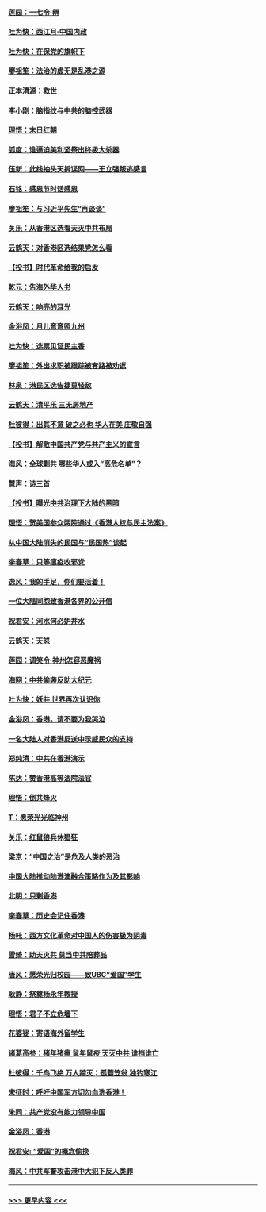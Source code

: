 #### [莲园：一七令‧辨](../pages/nsc993/n11692558.md?t=12012344) 
#### [吐为快：西江月·中国内政](../pages/nsc993/n11692071.md?t=12012344) 
#### [吐为快：在保党的旗帜下](../pages/nsc993/n11691188.md?t=12012344) 
#### [廖祖笙：法治的虚无是乱港之源](../pages/nsc993/n11690605.md?t=12012344) 
#### [正本清源：救世](../pages/nsc993/n11689134.md?t=12012344) 
#### [李小刚：脑指纹与中共的脑控武器](../pages/nsc993/n11688900.md?t=12012344) 
#### [理悟：末日红朝](../pages/nsc993/n11688829.md?t=12012344) 
#### [弧度：谁逼迫美利坚祭出终极大杀器](../pages/nsc993/n11688735.md?t=12012344) 
#### [伍新：此线抽头天拆谍网——王立强叛逃感言](../pages/nsc993/n11687981.md?t=12012344) 
#### [石铭：感恩节时话感恩](../pages/nsc993/n11687568.md?t=12012344) 
#### [廖祖笙：与习近平先生“再谈谈”](../pages/nsc993/n11687005.md?t=12012344) 
#### [关乐：从香港区选看天灭中共布局](../pages/nsc993/n11686647.md?t=12012344) 
#### [云鹤天：对香港区选结果党怎么看](../pages/nsc993/n11686216.md?t=12012344) 
#### [【投书】时代革命给我的启发](../pages/nsc993/n11684287.md?t=12012344) 
#### [乾元：告海外华人书](../pages/nsc993/n11684044.md?t=12012344) 
#### [云鹤天：响亮的耳光](../pages/nsc993/n11684254.md?t=12012344) 
#### [金浴凤：月儿弯弯照九州](../pages/nsc993/n11684231.md?t=12012344) 
#### [吐为快：选票见证民主香](../pages/nsc993/n11684206.md?t=12012344) 
#### [廖祖笙：外出求职被跟踪被套路被劝返](../pages/nsc993/n11683874.md?t=12012344) 
#### [林泉：港民区选告捷莫轻敌](../pages/nsc993/n11683930.md?t=12012344) 
#### [云鹤天：清平乐 三无房地产](../pages/nsc993/n11681521.md?t=12012344) 
#### [杜彼得：出其不意 破之必也 华人在美 庄敬自强](../pages/nsc993/n11679554.md?t=12012344) 
#### [【投书】解散中国共产党与共产主义的宣言](../pages/nsc993/n11679177.md?t=12012344) 
#### [海风：全球剿共 哪些华人或入“高危名单”？](../pages/nsc993/n11678617.md?t=12012344) 
#### [慧声：诗三首](../pages/nsc993/n11678848.md?t=12012344) 
#### [【投书】曝光中共治理下大陆的黑暗](../pages/nsc993/n11678674.md?t=12012344) 
#### [理悟：贺美国参众两院通过《香港人权与民主法案》](../pages/nsc993/n11678104.md?t=12012344) 
#### [从中国大陆消失的民国与“民国热”谈起](../pages/nsc993/n11678075.md?t=12012344) 
#### [李春草：只等瘟疫收邪党](../pages/nsc993/n11677308.md?t=12012344) 
#### [逸风：我的手足，你们要活着！](../pages/nsc993/n11676352.md?t=12012344) 
#### [一位大陆同胞致香港各界的公开信](../pages/nsc993/n11675761.md?t=12012344) 
#### [祝君安：河水何必妒井水](../pages/nsc993/n11675746.md?t=12012344) 
#### [云鹤天：天怒](../pages/nsc993/n11675718.md?t=12012344) 
#### [莲园：调笑令‧神州怎容恶魔祸](../pages/nsc993/n11675648.md?t=12012344) 
#### [海网：中共偷袭反助大纪元](../pages/nsc993/n11673515.md?t=12012344) 
#### [吐为快：妖共 世界再次认识你](../pages/nsc993/n11673506.md?t=12012344) 
#### [金浴凤：香港，请不要为我哭泣](../pages/nsc993/n11673248.md?t=12012344) 
#### [一名大陆人对香港反送中示威民众的支持](../pages/nsc993/n11672615.md?t=12012344) 
#### [郑纯清：中共在香港演示](../pages/nsc993/n11670539.md?t=12012344) 
#### [陈达：赞香港高等法院法官](../pages/nsc993/n11669542.md?t=12012344) 
#### [理悟：倒共烽火](../pages/nsc993/n11668844.md?t=12012344) 
#### [T：愿荣光光临神州](../pages/nsc993/n11668421.md?t=12012344) 
#### [关乐：红鼠狼兵休猖狂](../pages/nsc993/n11668378.md?t=12012344) 
#### [梁京：“中国之治”是危及人类的恶治](../pages/nsc993/n11668328.md?t=12012344) 
#### [中国大陆推动陆港澳融合策略作为及其影响](../pages/nsc993/n11668157.md?t=12012344) 
#### [北明：只剩香港](../pages/nsc993/n11668002.md?t=12012344) 
#### [李春草：历史会记住香港](../pages/nsc993/n11667927.md?t=12012344) 
#### [杨吒：西方文化革命对中国人的伤害极为阴毒](../pages/nsc993/n11664521.md?t=12012344) 
#### [雪绮：助天灭共 莫当中共陪葬品](../pages/nsc993/n11662650.md?t=12012344) 
#### [唐风：愿荣光归校园——致UBC“爱国”学生](../pages/nsc993/n11662194.md?t=12012344) 
#### [耿静：祭奠杨永年教授](../pages/nsc993/n11662514.md?t=12012344) 
#### [理悟：君子不立危墙下](../pages/nsc993/n11662172.md?t=12012344) 
#### [花婆娑：寄语海外留学生](../pages/nsc993/n11662121.md?t=12012344) 
#### [诸葛高参：猪年猪瘟 鼠年鼠疫 天灭中共 谁挡谁亡](../pages/nsc993/n11661980.md?t=12012344) 
#### [杜彼得：千鸟飞绝 万人踪灭；孤蓑笠翁 独钓寒江](../pages/nsc993/n11661170.md?t=12012344) 
#### [宋征时：呼吁中国军方切勿血洗香港！](../pages/nsc993/n11415318.md?t=12012344) 
#### [朱同：共产党没有能力领导中国](../pages/nsc993/n11660421.md?t=12012344) 
#### [金浴凤：香港](../pages/nsc993/n11660419.md?t=12012344) 
#### [祝君安: “爱国”的概念偷换](../pages/nsc993/n11659706.md?t=12012344) 
#### [海风：中共军警攻击港中大犯下反人类罪](../pages/nsc993/n11659632.md?t=12012344) 

----
#### [ >>> 更早内容 <<< ](../indexes/nsc993-earlier.md)
